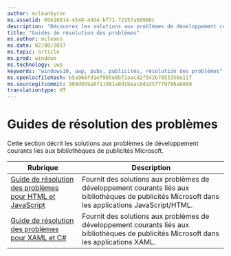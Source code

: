 ```yaml
---
author: mcleanbyron
ms.assetid: 05b10814-4548-4dd4-bf71-72157a50986c
description: "Découvrez les solutions aux problèmes de développement courants liés aux bibliothèques de publicités Microsoft."
title: "Guides de résolution des problèmes"
ms.author: mcleans
ms.date: 02/08/2017
ms.topic: article
ms.prod: windows
ms.technology: uwp
keywords: "windows10, uwp, pubs, publicités, résolution des problèmes"
ms.openlocfilehash: b5a968fd1ef995e0bf2aacd2f542b7053356e11f
ms.sourcegitcommit: 909d859a0f11981a8d1beac0da35f779786a6889
translationtype: HT
---
```

# <a name="troubleshooting-guides"></a>Guides de résolution des problèmes




Cette section décrit les solutions aux problèmes de développement courants liés aux bibliothèques de publicités Microsoft.

| Rubrique                                                                                                       | Description                 |
|-------------------------------------------------------------------------------------------------------------|-----------------------------|
| [Guide de résolution des problèmes pour HTML et JavaScript](html-and-javascript-troubleshooting-guide.md)  |  Fournit des solutions aux problèmes de développement courants liés aux bibliothèques de publicités Microsoft dans les applications JavaScript/HTML. |
| [Guide de résolution des problèmes pour XAML et C#](xaml-and-c-troubleshooting-guide.md)      |  Fournit des solutions aux problèmes de développement courants liés aux bibliothèques de publicités Microsoft dans les applications XAML.    |


 

 
